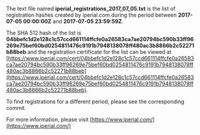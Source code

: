 The text file named **iperial_registrations_2017_07_05.txt** is the list of registration hashes created by iperial.com during the period between **2017-07-05 00:00:00Z** and **2017-07-05 23:59:59Z**.

The SHA 512 hash of the list is **04bbefc1d2e128c1c57ccd661114ffcfe0a26583ca7ae20794bc590b33ff96269e75bef60bd0254811476c9191b7948138078ff480ac3b8866b2c52271b88beb** and the registration certificate for the list can be viewed at [https://www.iperial.com/cert/04bbefc1d2e128c1c57ccd661114ffcfe0a26583ca7ae20794bc590b33ff96269e75bef60bd0254811476c9191b7948138078ff480ac3b8866b2c52271b88beb](https://www.iperial.com/cert/04bbefc1d2e128c1c57ccd661114ffcfe0a26583ca7ae20794bc590b33ff96269e75bef60bd0254811476c9191b7948138078ff480ac3b8866b2c52271b88beb).

To find registrations for a different period, please see the corresponding commit.

For more information, please visit [https://www.iperial.com/](https://www.iperial.com/)
